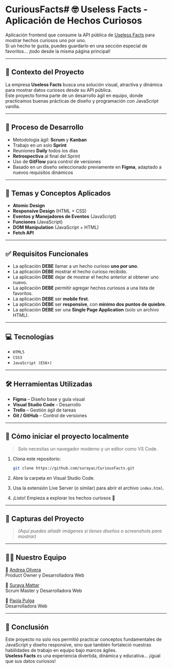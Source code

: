 # CuriousFacts# 🤓 Useless Facts - Aplicación de Hechos Curiosos

Aplicación frontend que consume la API pública de [Useless Facts](https://uselessfacts.jsph.pl/) para mostrar hechos curiosos uno por uno.  
Si un hecho te gusta, puedes guardarlo en una sección especial de favoritos… ¡todo desde la misma página principal!  

---

## 🧠 Contexto del Proyecto

La empresa **Useless Facts** busca una solución visual, atractiva y dinámica para mostrar datos curiosos desde su API pública.  
Este proyecto forma parte de un desarrollo ágil en equipo, donde practicamos buenas prácticas de diseño y programación con JavaScript vanilla.

---

## 🚧 Proceso de Desarrollo

- Metodología ágil: **Scrum** y **Kanban**
- Trabajo en un solo **Sprint**
- Reuniones **Daily** todos los días
- **Retrospectiva** al final del Sprint
- Uso de **GitFlow** para control de versiones
- Basado en un diseño seleccionado previamente en **Figma**, adaptado a nuevos requisitos dinámicos

---

## 🧩 Temas y Conceptos Aplicados

- **Atomic Design**
- **Responsive Design** (HTML + CSS)
- **Eventos y Manejadores de Eventos** (JavaScript)
- **Funciones** (JavaScript)
- **DOM Manipulation** (JavaScript + HTML)
- **Fetch API**

---

## ✅ Requisitos Funcionales

- La aplicación **DEBE** llamar a un hecho curioso **uno por uno**.
- La aplicación **DEBE** mostrar el hecho curioso recibido.
- La aplicación **DEBE** dejar de mostrar el hecho anterior al obtener uno nuevo.
- La aplicación **DEBE** permitir agregar hechos curiosos a una lista de favoritos.
- La aplicación **DEBE** ser **mobile first**.
- La aplicación **DEBE** ser **responsive**, con **mínimo dos puntos de quiebre**.
- La aplicación **DEBE** ser una **Single Page Application** (solo un archivo HTML).

---

## 💻 Tecnologías

- `HTML5`
- `CSS3`
- `JavaScript (ES6+)`

---

## 🛠 Herramientas Utilizadas

- **Figma** – Diseño base y guía visual  
- **Visual Studio Code** – Desarrollo  
- **Trello** – Gestión ágil de tareas  
- **Git / GitHub** – Control de versiones

---

## 🏁 Cómo iniciar el proyecto localmente

> Solo necesitas un navegador moderno y un editor como VS Code.

1. Clona este repositorio:
   ```bash
   git clone https://github.com/surayac/CuriousFacts.git
   ```

2. Abre la carpeta en Visual Studio Code.

3. Usa la extensión Live Server (o similar) para abrir el archivo `index.html`.

4. ¡Listo! Empieza a explorar los hechos curiosos 🐥

---

## 📸 Capturas del Proyecto

> *(Aquí puedes añadir imágenes si tienes diseños o screenshots para mostrar)*

---

## 🧑‍💻 Nuestro Equipo

🧠 [Andrea Olivera](https://github.com/andreaonweb)  
Product Owner y Desarrolladora Web

🧠 [Suraya Mattar](https://github.com/surayac)  
Scrum Master y Desarrolladora Web

🧠 [Paola Pulga](https://github.com/Pao-Pul)  
Desarrolladora Web

---

## 🚀 Conclusión

Este proyecto no solo nos permitió practicar conceptos fundamentales de JavaScript y diseño responsive, sino que también fortaleció nuestras habilidades de trabajo en equipo bajo marcos ágiles.  
**Useless Facts** es una experiencia divertida, dinámica y educativa… ¡igual que sus datos curiosos!
